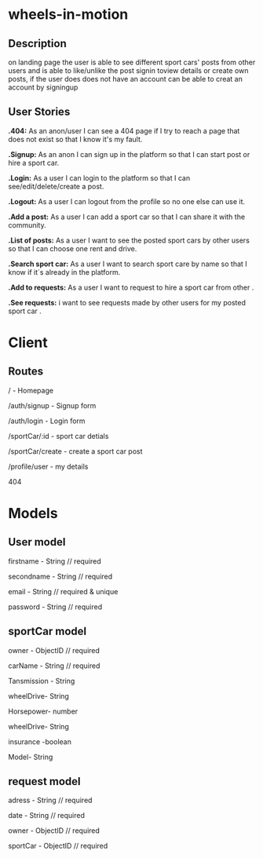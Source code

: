 # wheels-in-motion
## Description
on landing page the user is able to see different sport cars' posts from other users and is able to like/unlike the post signin toview details or create own posts, if the user does
does not have an account can be able to creat an account by signingup
## User Stories
**.404:** As an anon/user I can see a 404 page if I try to reach a page that does not exist so that I know it's my fault.

**.Signup:** As an anon I can sign up in the platform so that I can start post or hire a sport car.

**.Login:** As a user I can login to the platform so that I can see/edit/delete/create a post.

**.Logout:** As a user I can logout from the profile so no one else can use it.

**.Add a post:** As a user I can add a sport car so that I can share it with the community.

**.List of posts:** As a user I want to see the posted sport cars by other users so that I can choose one rent and drive.

**.Search sport car:**  As a user I want to search sport care by name so that I know if it´s already in the platform.

**.Add to requests:** As a user I want to request to hire a sport car from other .

**.See requests:** i want to see requests made by other users for my posted sport car .
# Client

## Routes

/ - Homepage

/auth/signup - Signup form

/auth/login - Login form

/sportCar/:id - sport car detials

/sportCar/create - create a sport car post

/profile/user - my details 

404

# Models
## User model

firstname - String // required

secondname - String // required

email - String // required & unique

password - String // required

## sportCar model

owner - ObjectID<User> // required

carName - String // required

Tansmission - String

wheelDrive- String

Horsepower- number

wheelDrive- String

insurance -boolean

Model- String

## request model

adress - String // required

date - String // required

owner - ObjectID<User> // required

sportCar - ObjectID<sportCar> // required
